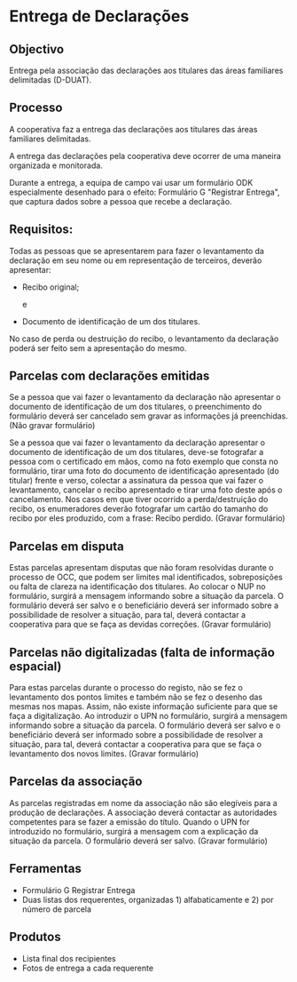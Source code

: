 # Entrega de Declarações

## Objectivo

Entrega pela associação das declarações aos titulares das áreas familiares delimitadas \(D-DUAT\).

## Processo

A cooperativa faz a entrega das declarações aos titulares das áreas familiares delimitadas.

A entrega das declarações pela cooperativa deve ocorrer de uma maneira organizada e monitorada.

Durante a entrega, a equipa de campo vai usar um formulário ODK especialmente desenhado para o efeito: Formulário G "Registrar Entrega", que captura dados sobre a pessoa que recebe a declaração.

## Requisitos:

Todas as pessoas que se apresentarem para fazer o levantamento da declaração em seu nome ou em representação de terceiros, deverão apresentar:

* Recibo original;

    e

* Documento de identificação de um dos titulares.

No caso de perda ou destruição do recibo, o levantamento da declaração poderá ser feito sem a apresentação do mesmo.

## Parcelas com declarações emitidas

Se a pessoa que vai fazer o levantamento da declaração não apresentar o documento de identificação de um dos titulares, o preenchimento do formulário deverá ser cancelado sem gravar as informações já preenchidas. \(Não gravar formulário\)

Se a pessoa que vai fazer o levantamento da declaração apresentar o documento de identificação de um dos titulares, deve-se fotografar a pessoa com o certificado em mãos, como na foto exemplo que consta no formulário, tirar uma foto do documento de identificação apresentado \(do titular\) frente e verso, colectar a assinatura da pessoa que vai fazer o levantamento, cancelar o recibo apresentado e tirar uma foto deste após o cancelamento. Nos casos em que tiver ocorrido a perda/destruição do recibo, os enumeradores deverão fotografar um cartão do tamanho do recibo por eles produzido, com a frase: Recibo perdido. \(Gravar formulário\)

## Parcelas em disputa

Estas parcelas apresentam disputas que não foram resolvidas durante o processo de OCC, que podem ser limites mal identificados, sobreposições ou falta de clareza na identificação dos titulares. Ao colocar o NUP no formulário, surgirá a mensagem informando sobre a situação da parcela. O formulário deverá ser salvo e o beneficiário deverá ser informado sobre a possibilidade de resolver a situação, para tal, deverá contactar a cooperativa para que se faça as devidas correções. \(Gravar formulário\)

## Parcelas não digitalizadas \(falta de informação espacial\)

Para estas parcelas durante o processo do registo, não se fez o levantamento dos pontos limites e também não se fez o desenho das mesmas nos mapas. Assim, não existe informação suficiente para que se faça a digitalização. Ao introduzir o UPN no formulário, surgirá a mensagem informando sobre a situação da parcela. O formulário deverá ser salvo e o beneficiário deverá ser informado sobre a possibilidade de resolver a situação, para tal, deverá contactar a cooperativa para que se faça o levantamento dos novos limites. \(Gravar formulário\)

## Parcelas da associação

As parcelas registradas em nome da associação não são elegíveis para a produção de declarações. A associação deverá contactar as autoridades competentes para se fazer a emissão do título. Quando o UPN for introduzido no formulário, surgirá a mensagem com a explicação da situação da parcela. O formulário deverá ser salvo. \(Gravar formulário\)

## Ferramentas

* Formulário G Registrar Entrega
* Duas listas dos requerentes, organizadas 1\) alfabaticamente e 2\) por número de parcela

## Produtos

* Lista final dos recipientes
* Fotos de entrega a cada requerente

